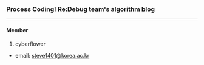 ### Process Coding! Re:Debug team's algorithm blog
---

#### Member

1. cyberflower
* email: steve1401@korea.ac.kr

